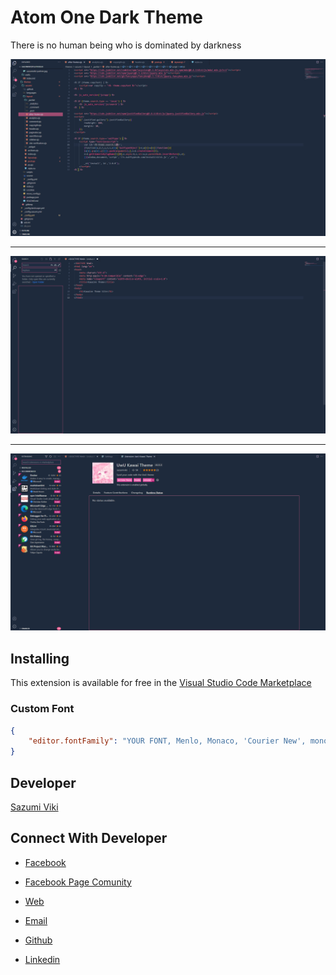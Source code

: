# Atom One Dark Theme
  
There is no human being who is dominated by darkness

![Preview](/kawaine-pht%20(1).png)

<hr>

![Preview](/kawaine-pht%20(2).png)

<hr>

![Preview](/kawaine-pht%20(3).png)

## Installing

This extension is available for free in the [Visual Studio Code Marketplace](https://marketplace.visualstudio.com/items/sazumiviki.kawaine-theme)  

### Custom Font

```json
{
    "editor.fontFamily": "YOUR FONT, Menlo, Monaco, 'Courier New', monospace"
}
```

## Developer

[Sazumi Viki](https://sazumiviki.com)

## Connect With Developer

- [Facebook](https://facebook.com/moe.sazumiviki)


- [Facebook Page Comunity](https://facebook.com/sazumicloud)


- [Web](https://moe.sazumiviki.com)


- [Email](mailto:hi@sazumiviki.com)


- [Github](https://github.com/sazumivicky)


- [Linkedin](https://www.linkedin.com/in/sazumiviki/)